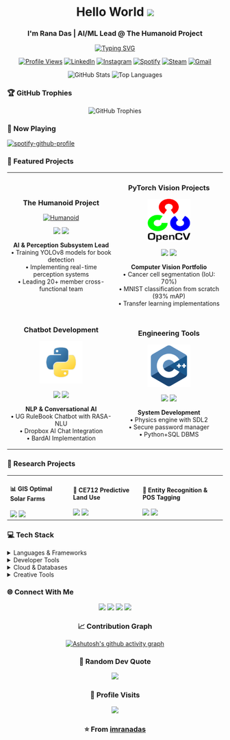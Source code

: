 <div align="center">
  
# Hello World <img src="https://media.giphy.com/media/hvRJCLFzcasrR4ia7z/giphy.gif" width="30">
### I'm Rana Das | AI/ML Lead @ The Humanoid Project

[![Typing SVG](https://readme-typing-svg.demolab.com?font=Fira+Code&pause=1000&center=true&vCenter=true&width=435&lines=Computer+Vision+%7C+Deep+Learning;AI%2FML+Developer;Robotics+Enthusiast;B.Tech+@+IIT+Bombay)](https://git.io/typing-svg)

[![Profile Views](https://komarev.com/ghpvc/?username=imranadas&label=Profile%20Views&color=blueviolet&style=flat)](https://github.com/imranadas)
[![LinkedIn](https://img.shields.io/badge/LinkedIn-Rana_Das-blue?style=flat&logo=linkedin)](https://www.linkedin.com/in/rana-das-93a773191/)
[![Instagram](https://img.shields.io/badge/Instagram-im__rana__das-E4405F?style=flat&logo=instagram)](https://www.instagram.com/im_rana_das/)
[![Spotify](https://img.shields.io/badge/Spotify-Follow-1DB954?style=flat&logo=spotify)](https://open.spotify.com/user/aloagnm26yso1g4b6kvfbjvdq)
[![Steam](https://img.shields.io/badge/Steam-entropy__gg-000000?style=flat&logo=steam)](https://steamcommunity.com/id/entropy_gg)
[![Gmail](https://img.shields.io/badge/Email-ranadas23112002@gmail.com-red?style=flat&logo=gmail)](mailto:ranadas23112002@gmail.com)

</div>

<div align="center">
  <img src="https://github-readme-stats.vercel.app/api?username=imranadas&show_icons=true&theme=radical" alt="GitHub Stats" height="165" />
  <img src="https://github-readme-stats.vercel.app/api/top-langs/?username=imranadas&layout=compact&theme=radical" alt="Top Languages" height="165" />
</div>

### 🏆 GitHub Trophies
<p align="center">
  <img src="https://github-profile-trophy.vercel.app/?username=imranadas&theme=radical&row=1&column=7" alt="GitHub Trophies"/>
</p>

### 🎵 Now Playing
[![spotify-github-profile](https://spotify-github-profile.kittinanx.com/api/view.svg?uid=aloagnm26yso1g4b6kvfbjvdq&cover_image=false&theme=default&show_offline=false&background_color=121212&interchange=true&bar_color_cover=true)](https://github.com/kittinan/spotify-github-profile)

### 🚀 Featured Projects

<table>
  <tr>
    <td width="50%">
      <h3 align="center">The Humanoid Project</h3>
      <div align="center">
        <a href="https://github.com/imranadas/PyTorch_Segmentation">
          <img src="https://raw.githubusercontent.com/github/explore/80688e429a7d4ef2fca1e82350fe8e3517d3494d/topics/robot/robot.png" width="100" alt="Humanoid"/>
        </a>
        <p>
          <img src="https://img.shields.io/badge/YOLO-00FFFF?style=for-the-badge&logo=yolo&logoColor=black"/>
          <img src="https://img.shields.io/badge/OpenCV-5C3EE8?style=for-the-badge&logo=opencv&logoColor=white"/>
        </p>
        <p><strong>AI & Perception Subsystem Lead</strong><br>
        • Training YOLOv8 models for book detection<br>
        • Implementing real-time perception systems<br>
        • Leading 20+ member cross-functional team</p>
      </div>
    </td>
    <td width="50%">
      <h3 align="center">PyTorch Vision Projects</h3>
      <div align="center">
        <a href="https://github.com/imranadas/PyTorch_Segmentation">
          <img src="https://raw.githubusercontent.com/github/explore/80688e429a7d4ef2fca1e82350fe8e3517d3494d/topics/opencv/opencv.png" width="100" alt="CV"/>
        </a>
        <p>
          <img src="https://img.shields.io/badge/PyTorch-EE4C2C?style=for-the-badge&logo=pytorch&logoColor=white"/>
          <img src="https://img.shields.io/badge/OpenCV-5C3EE8?style=for-the-badge&logo=opencv&logoColor=white"/>
        </p>
        <p><strong>Computer Vision Portfolio</strong><br>
        • Cancer cell segmentation (IoU: 70%)<br>
        • MNIST classification from scratch (93% mAP)<br>
        • Transfer learning implementations</p>
      </div>
    </td>
  </tr>
  <tr>
    <td width="50%">
      <h3 align="center">Chatbot Development</h3>
      <div align="center">
        <a href="https://github.com/imranadas/UG_RuleBook_Chatbot">
          <img src="https://raw.githubusercontent.com/github/explore/80688e429a7d4ef2fca1e82350fe8e3517d3494d/topics/python/python.png" width="100" alt="Chatbot"/>
        </a>
        <p>
          <img src="https://img.shields.io/badge/RASA-5A17EE?style=for-the-badge&logo=rasa&logoColor=white"/>
          <img src="https://img.shields.io/badge/NLP-2496ED?style=for-the-badge&logoColor=white"/>
        </p>
        <p><strong>NLP & Conversational AI</strong><br>
        • UG RuleBook Chatbot with RASA-NLU<br>
        • Dropbox AI Chat Integration<br>
        • BardAI Implementation</p>
      </div>
    </td>
    <td width="50%">
      <h3 align="center">Engineering Tools</h3>
      <div align="center">
        <a href="https://github.com/imranadas/Collide_SDL2">
          <img src="https://raw.githubusercontent.com/github/explore/80688e429a7d4ef2fca1e82350fe8e3517d3494d/topics/cpp/cpp.png" width="100" alt="C++"/>
        </a>
        <p>
          <img src="https://img.shields.io/badge/SDL2-007ACC?style=for-the-badge&logo=sdl&logoColor=white"/>
          <img src="https://img.shields.io/badge/C++-00599C?style=for-the-badge&logo=c%2B%2B&logoColor=white"/>
        </p>
        <p><strong>System Development</strong><br>
        • Physics engine with SDL2<br>
        • Secure password manager<br>
        • Python+SQL DBMS</p>
      </div>
    </td>
  </tr>
</table>

### 🎯 Research Projects
<table>
  <tr>
    <td>
      <h4>📊 GIS Optimal Solar Farms</h4>
      <img src="https://img.shields.io/badge/Python-3776AB?style=flat&logo=python&logoColor=white"/>
      <img src="https://img.shields.io/badge/GIS-339933?style=flat&logo=qgis&logoColor=white"/>
    </td>
    <td>
      <h4>🤖 CE712 Predictive Land Use</h4>
      <img src="https://img.shields.io/badge/Jupyter-F37626?style=flat&logo=jupyter&logoColor=white"/>
      <img src="https://img.shields.io/badge/Machine_Learning-FF6F00?style=flat&logo=tensorflow&logoColor=white"/>
    </td>
    <td>
      <h4>📝 Entity Recognition & POS Tagging</h4>
      <img src="https://img.shields.io/badge/NLP-4EAA25?style=flat&logo=nlp&logoColor=white"/>
      <img src="https://img.shields.io/badge/MIT_Licensed-7952B3?style=flat&logo=mit&logoColor=white"/>
    </td>
  </tr>
</table>

### 💻 Tech Stack

<details>
<summary>Languages & Frameworks</summary>

![Python](https://img.shields.io/badge/Python-3776AB?style=for-the-badge&logo=python&logoColor=white)
![C++](https://img.shields.io/badge/C++-00599C?style=for-the-badge&logo=c%2B%2B&logoColor=white)
![PyTorch](https://img.shields.io/badge/PyTorch-EE4C2C?style=for-the-badge&logo=pytorch&logoColor=white)
![TensorFlow](https://img.shields.io/badge/TensorFlow-FF6F00?style=for-the-badge&logo=tensorflow&logoColor=white)
![OpenCV](https://img.shields.io/badge/OpenCV-5C3EE8?style=for-the-badge&logo=opencv&logoColor=white)
![scikit-learn](https://img.shields.io/badge/scikit--learn-F7931E?style=for-the-badge&logo=scikit-learn&logoColor=white)
![RASA](https://img.shields.io/badge/RASA-5A17EE?style=for-the-badge&logo=rasa&logoColor=white)
![LaTeX](https://img.shields.io/badge/LaTeX-008080?style=for-the-badge&logo=latex&logoColor=white)

</details>

<details>
<summary>Developer Tools</summary>

![Git](https://img.shields.io/badge/Git-F05032?style=for-the-badge&logo=git&logoColor=white)
![Docker](https://img.shields.io/badge/Docker-2496ED?style=for-the-badge&logo=docker&logoColor=white)
![Kubernetes](https://img.shields.io/badge/Kubernetes-326CE5?style=for-the-badge&logo=kubernetes&logoColor=white)
![VS Code](https://img.shields.io/badge/VS_Code-007ACC?style=for-the-badge&logo=visual-studio-code&logoColor=white)
![Jupyter](https://img.shields.io/badge/Jupyter-F37626?style=for-the-badge&logo=jupyter&logoColor=white)
![Arduino](https://img.shields.io/badge/Arduino-00979D?style=for-the-badge&logo=arduino&logoColor=white)
![Linux](https://img.shields.io/badge/Linux-FCC624?style=for-the-badge&logo=linux&logoColor=black)

</details>

<details>
<summary>Cloud & Databases</summary>

![AWS](https://img.shields.io/badge/AWS-232F3E?style=for-the-badge&logo=amazon-aws&logoColor=white)
![GCP](https://img.shields.io/badge/Google_Cloud-4285F4?style=for-the-badge&logo=google-cloud&logoColor=white)
![Azure](https://img.shields.io/badge/Azure-0089D6?style=for-the-badge&logo=microsoft-azure&logoColor=white)
![MySQL](https://img.shields.io/badge/MySQL-4479A1?style=for-the-badge&logo=mysql&logoColor=white)
![MongoDB](https://img.shields.io/badge/MongoDB-47A248?style=for-the-badge&logo=mongodb&logoColor=white)
![PostgreSQL](https://img.shields.io/badge/PostgreSQL-336791?style=for-the-badge&logo=postgresql&logoColor=white)
![Firebase](https://img.shields.io/badge/Firebase-FFCA28?style=for-the-badge&logo=firebase&logoColor=black)

</details>

<details>
<summary>Creative Tools</summary>

![Adobe Photoshop](https://img.shields.io/badge/Photoshop-31A8FF?style=for-the-badge&logo=adobe-photoshop&logoColor=white)
![Adobe Premiere Pro](https://img.shields.io/badge/Premiere_Pro-9999FF?style=for-the-badge&logo=adobe-premiere-pro&logoColor=white)
![Adobe After Effects](https://img.shields.io/badge/After_Effects-9999FF?style=for-the-badge&logo=adobe-after-effects&logoColor=white)
![DaVinci Resolve](https://img.shields.io/badge/DaVinci_Resolve-233A51?style=for-the-badge&logo=davinci-resolve&logoColor=white)

</details>

### 🌐 Connect With Me
<p align="center">
  <a href="https://www.linkedin.com/in/rana-das-93a773191/"><img src="https://img.shields.io/badge/linkedin-%230077B5.svg?&style=for-the-badge&logo=linkedin&logoColor=white" /></a>
  <a href="https://instagram.com/im_rana_das"><img src="https://img.shields.io/badge/instagram-%23E4405F.svg?&style=for-the-badge&logo=instagram&logoColor=white" /></a>
  <a href="https://facebook.com/rana.das.231102"><img src="https://img.shields.io/badge/facebook-%231877F2.svg?&style=for-the-badge&logo=facebook&logoColor=white" /></a>
  <a href="https://open.spotify.com/user/aloagnm26yso1g4b6kvfbjvdq"><img src="https://img.shields.io/badge/spotify-%231ED760.svg?&style=for-the-badge&logo=spotify&logoColor=white" /></a>
</p>

<div align="center">

### 📈 Contribution Graph
[![Ashutosh's github activity graph](https://github-readme-activity-graph.vercel.app/graph?username=imranadas&theme=react-dark)](https://github.com/ashutosh00710/github-readme-activity-graph)

### 💭 Random Dev Quote
![](https://quotes-github-readme.vercel.app/api?type=horizontal&theme=radical)

### 🎯 Profile Visits
![](https://profile-counter.glitch.me/imranadas/count.svg)

### ⭐️ From [imranadas](https://github.com/imranadas)
</div>

<!--
Fun Facts:
- 🎮 Avid gamer and tech enthusiast
- 🤖 Working on making robots more human-like
- 🌱 Always learning new technologies
- 📚 Love to share knowledge and mentor others
-->
